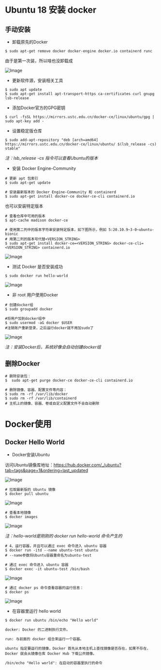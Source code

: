 # Ubuntu 18 安装 docker

## 手动安装
- 卸载原先的Docker

```shell
$ sudo apt-get remove docker docker-engine docker.io containerd runc
```

由于是第一次装，所以啥也没卸载成

![Image](https://raw.githubusercontent.com/simoonp/picture/main/docker/uninstall.png)

- 更新软件源，安装相关工具

```shell
$ sudo apt update
$ sudo apt-get install apt-transport-https ca-certificates curl gnupg lsb-release
```

- 添加Docker官方的GPG密钥

```shell
$ curl -fsSL https://mirrors.ustc.edu.cn/docker-ce/linux/ubuntu/gpg | sudo apt-key add -

```

- 设置稳定版仓库

```shell
$ sudo add-apt-repository "deb [arch=amd64] https://mirrors.ustc.edu.cn/docker-ce/linux/ubuntu/ $(lsb_release -cs) stable"
```

*注：lsb_release -cs 指令可以查看Ubuntu的版本*

- 安装 Docker Engine-Community

```shell
# 更新 apt 包索引
$ sudo apt-get update

# 安装最新版本的 Docker Engine-Community 和 containerd
$ sudo apt-get install docker-ce docker-ce-cli containerd.io
```

也可以安装特定版本

```shell
# 查看仓库中可用的版本
$ apt-cache madison docker-ce

# 使用第二列中的版本字符串安装特定版本，如下图所示，例如 5:20.10.9~3-0~ubuntu-bionic
# 用第二列的版本号代替<VERSION_STRING>
$ sudo apt-get install docker-ce=<VERSION_STRING> docker-ce-cli=<VERSION_STRING> containerd.io
```
![Image](https://raw.githubusercontent.com/simoonp/picture/main/docker/madison.png)

- 测试 Docker 是否安装成功

```shell
$ sudo docker run hello-world
```

![Image](https://raw.githubusercontent.com/simoonp/picture/main/docker/docker_hello.png)

- 非 root 用户使用Docker

```shell
# 创建docker组
$ sudo groupadd docker

#将用户加到docker组中
$ sudo usermod -aG docker $USER
#注销账户重新登录，之后运行docker就不用加sudo了
```
![Image](https://raw.githubusercontent.com/simoonp/picture/main/docker/groupadd_docker.png)

*注：安装Docker后，系统好像会自动创建docker组*
## 删除Docker

```shell
# 删除安装包：
$  sudo apt-get purge docker-ce docker-ce-cli containerd.io

# 删除镜像、容器、配置文件等内容：
$ sudo rm -rf /var/lib/docker
$ sudo rm -rf /var/lib/containerd
# 主机上的镜像、容器、卷或自定义配置文件不会自动删除
```

# Docker使用

## Docker Hello World

- Docker安装Ubuntu

访问Ubuntu镜像库地址：https://hub.docker.com/_/ubuntu?tab=tags&page=1&ordering=last_updated

![Image](https://raw.githubusercontent.com/simoonp/picture/main/docker/ubuntu.png)

```shell
# 拉取最新版的 Ubuntu 镜像
$ docker pull ubuntu
```

![Image](https://raw.githubusercontent.com/simoonp/picture/main/docker/pull_ubuntu.png)

```shell
# 查看本地镜像
$ docker images
```

![Image](https://raw.githubusercontent.com/simoonp/picture/main/docker/docker_image.png)

*注：hello-world是刚刚的 docker run hello-world 命令产生的*
```shell
# 4、运行容器，并且可以通过 exec 命令进入 ubuntu 容器
$ docker run -itd --name ubuntu-test ubuntu
# --name参数将Ubuntu容器重命名为ubuntu-test

# 通过 exec 命令进入 ubuntu 容器
$ docker exec -it ubuntu-test /bin/bash
```

![Image](https://raw.githubusercontent.com/simoonp/picture/main/docker/ubuntu_test.png)

```shell
# 通过 docker ps 命令查看容器的运行信息：
$ docker ps
```

![Image](https://raw.githubusercontent.com/simoonp/picture/main/docker/docker_ps.png)

- 在容器里运行 hello world

```shell
$ docker run ubuntu /bin/echo "Hello world"
```
    docker: Docker 的二进制执行文件。

    run: 与前面的 docker 组合来运行一个容器。

    ubuntu 指定要运行的镜像，Docker 首先从本地主机上查找镜像是否存在，如果不存在，Docker 就会从镜像仓库 Docker Hub 下载公共镜像。

    /bin/echo "Hello world": 在启动的容器里执行的命令

